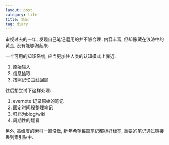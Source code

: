 ```yaml
---
layout: post
category: life
title: 笔记
tag: diary
---
```


审视过去的一年, 发现自己笔记运用的并不够合理.
内容丰富, 但却像藏在浪涛中的黄金, 没有能够淘起来.

一个可用的知识系统, 应当更加往人类的认知模式上靠近.

1. 原始输入
2. 信息抽取
3. 按照记忆曲线回顾

往后想尝试下这样处理:

1. evernote 记录原始的笔记
2. 固定时间段整理笔记
3. 归档为blog/wiki
4. 周期性的翻看

另外, 高维度的索引一直没做, 新年希望每篇笔记都标好标签, 重要的笔记通过链接丢到索引贴中.
